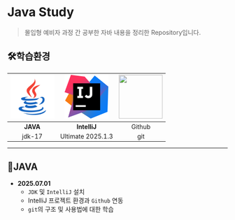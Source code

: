 # Java Study
> 몰입형 예비자 과정 간 공부한 자바 내용을 정리한 Repository입니다.

## 🛠️학습환경
| <img src="/.idea/java_img.png" width="100" height="100"> | <img src="/.idea/IntelliJ_IDEA_Icon.png" width="100" height="100"> | <img src="https://img.icons8.com/?size=512&id=106562&format=png" width="100" height="100"> |
|:--------------------------------------------------------:|:------------------------------------------------------------------:|:------------------------------------------------------------------------------------------:|
|                         **JAVA**                         |                            **IntelliJ**                            |                                           Github                                           |
|                          jdk-17                          |                         Ultimate 2025.1.3                          |                                            git                                             |
***
## 📌JAVA
- **2025.07.01**
  - `JDK` 및 `IntelliJ` 설치
  - IntelliJ 프로젝트 환경과 `Github` 연동
  - `git`의 구조 및 사용법에 대한 학습